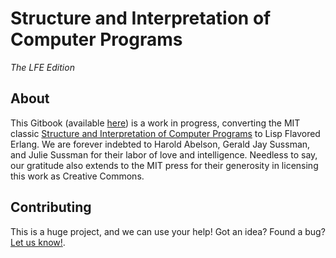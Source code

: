 # Structure and Interpretation of Computer Programs

*The LFE Edition*


## About

This Gitbook (available [here](http://lfe.gitbooks.io/sicp/))
is a work in progress, converting the MIT classic
[Structure and Interpretation of Computer Programs](http://mitpress.mit.edu/sicp/)
to Lisp Flavored Erlang. We are forever indebted to Harold Abelson, Gerald 
Jay Sussman, and Julie Sussman for their labor of love and intelligence.
Needless to say, our gratitude also extends to the MIT press for their
generosity in licensing this work as Creative Commons.

## Contributing

This is a huge project, and we can use your help! Got an idea? Found a bug?
[Let us know!](https://github.com/lfe/sicp/issues/new).
